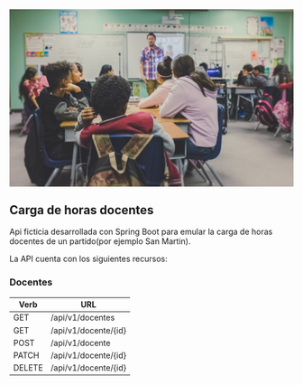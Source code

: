 <img align="center" src='./src/main/resources/static/img/school2.jpg'>

## Carga de horas docentes

Api ficticia desarrollada con Spring Boot para emular la carga de horas docentes de un partido(por ejemplo San Martin).

La API cuenta con los siguientes recursos: 
	
### Docentes
Verb | URL |
|---|---|
| GET 	 | /api/v1/docentes		|
| GET 	 | /api/v1/docente/{id}	|
| POST 	 | /api/v1/docente		|
| PATCH  | /api/v1/docente/{id}	|
| DELETE | /api/v1/docente/{id}	|